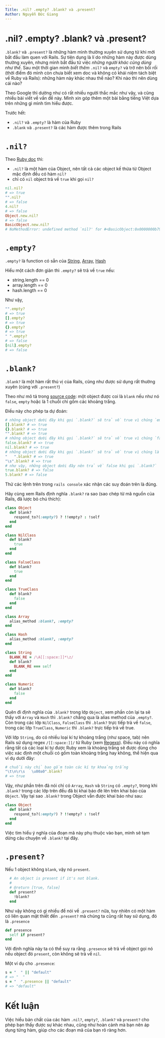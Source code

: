 ```yaml
---
Title: .nil? .empty? .blank? và .present?
Author: Nguyễn Đức Giang
---
```


# .nil? .empty? .blank? và .present?

`.blank?` và `.present?` là những hàm mình thường xuyên sử dụng từ khi mới bắt đầu làm quen với Rails. Sự tiện dụng là lí do những hàm này được dùng thường xuyên, nhưng mình bắt đầu từ việc *những người khác cũng dùng như thế*. Sau một thời gian mình *biết thêm* `.nil?` và `empty?` và trở nên bối rối (thời điểm đó mình còn chưa biết xem doc và không có khái niệm tách biệt về Ruby và Rails): những hàm này khác nhau thế nào? Khi nào thì nên dùng cái nào?

Theo Google thì dường như có rất nhiều người thắc mắc như vậy, và cũng nhiều bài viết về vấn đề này. Mình xin góp thêm một bài bằng tiếng Việt dựa trên những gì mình tìm hiểu được.

Trước hết:

- `.nil?` và `.empty?` là hàm của Ruby
- `.blank` và `.present?` là các hàm được thêm trong Rails

# `.nil?`

Theo [Ruby doc](http://ruby-doc.org/core-2.2.0/Object.html#method-i-nil-3F) thì:

- `.nil?` là một hàm của Object, nên tất cả các object kế thừa từ Object mặc định đều có hàm `nil?`
- chỉ có `nil` object trả về `true` khi gọi `nil?`

```rb
nil.nil?
# => true
"".nil?
# => false
4.nil?
# => false
Object.new.nil?
# => false
BasicObject.new.nil?
# NoMethodError: undefined method `nil?' for #<BasicObject:0x0000000b794b30> from (pry):72:in `<main>'
```

# `.empty?`

`.empty?` là function có sẵn của [String](http://ruby-doc.org/core-2.1.0/String.html#method-i-empty-3F), [Array](http://ruby-doc.org/core-2.2.0/Array.html#method-i-empty-3F), [Hash](http://ruby-doc.org/core-2.2.0/Hash.html#method-i-empty-3F)

Hiểu một cách đơn giản thì `.empty?` sẽ trả về `true` nếu:

- string.length == 0
- array.length == 0
- hash.length == 0

Như vậy,

```rb
"".empty?
# => true
[].empty?
# => true
{}.empty?
# => true
" ".empty?
# => false
[nil].empty?
# => false
```

# `.blank?`

`.blank?` là một hàm rất thú vị của Rails, cũng như được sử dụng rất thường xuyên (cùng với `.present?`)

Theo như mô tả trong [source code](https://github.com/rails/rails/blob/5e51bdda59c9ba8e5faf86294e3e431bd45f1830/activesupport/lib/active_support/core_ext/object/blank.rb): một object được coi là `blank` nếu như nó `false`, `empty` hoặc là 1 chuỗi chỉ gồm các khoảng trắng.

Điều này cho phép ta dự đoán:

```rb
# những object dưới đây khi gọi `.blank?` sẽ trả về true vì chúng `empty`
[].blank? # => true
{}.blank? # => true
"".blank? # => true
# những object dưới đây khi gọi `.blank?` sẽ trả về true vì chúng `false`
false.blank? # => true
nil.blank? # => true
# những object dưới đây khi gọi `.blank?` sẽ trả về true vì chúng là chuỗi chỉ có khoảng trắng
"   ".blank? # => true
"\s".blank? # => true
# như vậy, những object dưới đây nên trả về false khi gọi `.blank?`
true.blank? # => false
5.blank? # => false
```

Thử các lệnh trên trong `rails console` xác nhận các suy đoán trên là đúng.

Hãy cùng xem Rails định nghĩa `.blank?` ra sao (sao chép từ mã nguồn của Rails, đã lược bỏ chú thích):

```rb
class Object
  def blank?
    respond_to?(:empty?) ? !!empty? : !self
  end
end

class NilClass
  def blank?
    true
  end
end

class FalseClass
  def blank?
    true
  end
end

class TrueClass
  def blank?
    false
  end
end

class Array
  alias_method :blank?, :empty?
end

class Hash
  alias_method :blank?, :empty?
end

class String
  BLANK_RE = /\A[[:space:]]*\z/
  def blank?
    BLANK_RE === self
  end
end

class Numeric
  def blank?
    false
  end
end
```

Quên đi định nghĩa của `.blank?` trong lớp `Object`, xem phần còn lại ta sẽ thấy với `Array` và `Hash` thì `.blank?` chẳng qua là alias method của `.empty?`. Còn trong các lớp `NilClass`, `FalseClass` thì `.blank?` trực tiếp trả về `false`, trong các lớp `TrueClass`, `Numeric` thì `.blank?` trực tiếp trả về true.

Với lớp `String`, do có nhiều loại kí tự khoảng trắng (như space, tab) nên Rails sử dụng regex `/[[:space:]]/` từ Ruby (xem [Regexp](http://ruby-doc.org/core-2.1.1/Regexp.html)). Điều này có nghĩa rằng tất cả các loại kí tự được Ruby xem là khoảng trắng sẽ được dùng cho việc xác định một chuỗi có gồm toàn khoảng trắng hay không, thể hiện qua ví dụ dưới đây:

```rb
# chuỗi này chỉ bao gồm toàn các kí tự khoảng trắng
"\t\n\r\s   \u00a0".blank?
# => true
```

Vậy, như phần trên đã nói chỉ có `Array`, `Hash` và `String` có `.empty?`, trong khi `.blank?` trong các lớp trên đều đã bị khai báo đè lên trên khai báo của `Object`. Vậy tại sao `.blank?` trong Object vẫn được khai báo như sau:

```rb
class Object
  def blank?
    respond_to?(:empty?) ? !!empty? : !self
  end
end
```

Việc tìm hiểu ý nghĩa của đoạn mã này phụ thuộc vào bạn, mình sẽ tạm dừng câu chuyện về `.blank?` tại đây.

# `.present?`

Nếu 1 object không `blank`, vậy nó `present`.

```rb
  # An object is present if it's not blank.
  #
  # @return [true, false]
  def present?
    !blank?
  end
```

Như vậy không có gì nhiều để nói về `.present?` nữa, tuy nhiên có một hàm có liên quan mật thiết đến `.present?` mà chúng ta cũng rất hay sử dụng, đó là `.presence`

```rb
def presence
  self if present?
end
```

Với định nghĩa này ta có thể suy ra rằng `.presence` sẽ trả về object gọi nó nếu object đó `present`, còn không sẽ trả về `nil`.

Một ví dụ cho `.presence`:

```rb
s = "  " || "default"
# => "  "
s = "  ".presence || "default"
# => "default"
```

# Kết luận

Việc hiểu bản chất của các hàm `.nil?`, `empty?`, `.blank?` và `present?` cho phép  bạn thấy được sự khác nhau, cũng như hoàn cảnh mà bạn nên áp dụng từng hàm, giúp cho các đoạn mã của bạn rõ ràng hơn.
